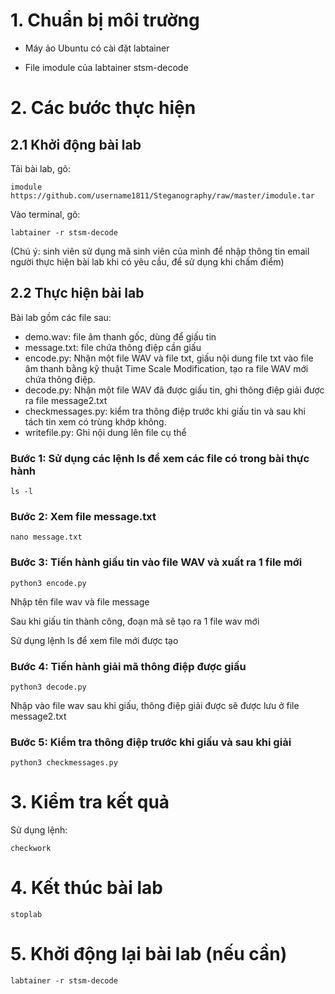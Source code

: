 # 1. Chuẩn bị môi trường

- Máy ảo Ubuntu có cài đặt labtainer

- File imodule của labtainer stsm-decode

# 2. Các bước thực hiện

## 2.1 Khởi động bài lab

Tải bài lab, gõ:

    imodule https://github.com/username1811/Steganography/raw/master/imodule.tar 

Vào terminal, gõ:

    labtainer -r stsm-decode

(Chú ý: sinh viên sử dụng mã sinh viên của mình để nhập thông tin email người thực hiện bài lab khi có yêu cầu, để sử dụng khi chấm điểm)

## 2.2 Thực hiện bài lab

Bài lab gồm các file sau: 
- demo.wav: file âm thanh gốc, dùng để giấu tin
- message.txt: file chứa thông điệp cần giấu
- encode.py: Nhận một file WAV và file txt, giấu nội dung file txt vào file âm thanh bằng kỹ thuật Time Scale Modification, tạo ra file WAV mới chứa thông điệp.
- decode.py: Nhận một file WAV đã được giấu tin, ghi thông điệp giải được ra file message2.txt
- checkmessages.py: kiểm tra thông điệp trước khi giấu tin và sau khi tách tin xem có trùng khớp không.
- writefile.py: Ghi nội dung lên file cụ thể

### Bước 1: Sử dụng các lệnh ls để xem các file có trong bài thực hành

    ls -l 

### Bước 2: Xem file message.txt

    nano message.txt


### Bước 3: Tiến hành giấu tin vào file WAV và xuất ra 1 file mới 

    python3 encode.py

Nhập tên file wav và file message

Sau khi giấu tin thành công, đoạn mã sẽ tạo ra 1 file wav mới

Sử dụng lệnh ls để xem file mới được tạo


### Bước 4: Tiến hành giải mã thông điệp được giấu 

    python3 decode.py

Nhập vào file wav sau khi giấu, thông điệp giải được sẽ được lưu ở file message2.txt


### Bước 5: Kiểm tra thông điệp trước khi giấu và sau khi giải

    python3 checkmessages.py


# 3. Kiểm tra kết quả

Sử dụng lệnh: 

    checkwork

# 4. Kết thúc bài lab

    stoplab

# 5. Khởi động lại bài lab (nếu cần)

    labtainer -r stsm-decode
